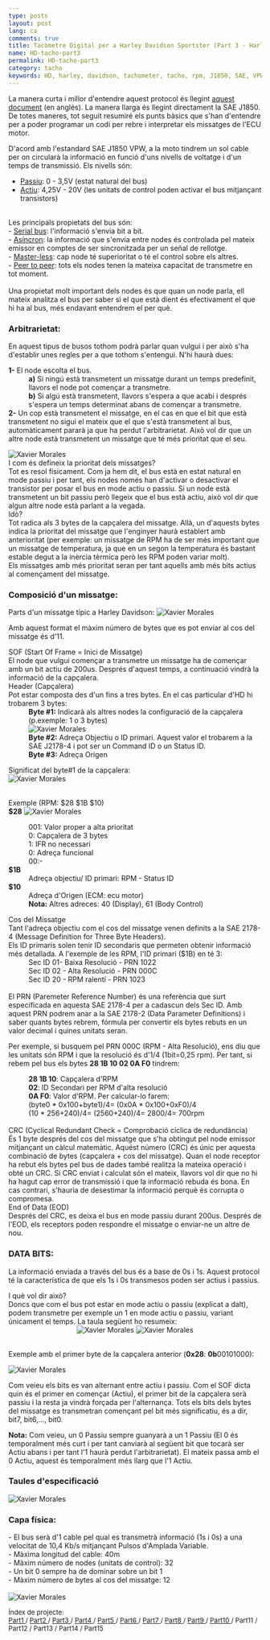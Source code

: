 ```yaml
---
type: posts
layout: post
lang: ca
comments: true
title: Tacòmetre Digital per a Harley Davidson Sportster (Part 3 - Harley Davidson i SAE J1850 VPW)
name: HD-tacho-part3
permalink: HD-tacho-part3
category: tacho
keywords: HD, harley, davidson, tachometer, tacho, rpm, J1850, SAE, VPW, especificacions
---
```


La manera curta i millor d'entendre aquest protocol és llegint <a href="http://download.intel.com/design/intarch/papers/j1850_wp.pdf" target="_blank">aquest document</a> (en anglès). La manera llarga és llegint directament la SAE J1850. De totes maneres, tot seguit resumiré els punts bàsics que s'han d'entendre per a poder programar un codi per rebre i interpretar els missatges de l'ECU motor. <br>

D'acord amb l'estandard SAE J1850 VPW, a la moto tindrem un sol cable per on circularà la informació en funció d'uns nivells de voltatge i d'un temps de transmissió. Els nivells són: <br>
- <u>Passiu</u>: 0 - 3,5V (estat natural del bus)<br>
- <u>Actiu</u>: 4,25V - 20V (les unitats de control poden activar el bus mitjançant transistors)<br>
<br>
Les principals propietats del bus són:<br>
- <u>Serial bus</u>: l'informació s'envia bit a bit.<br>
- <u>Asíncron</u>: la informació que s'envia entre nodes és controlada pel mateix emissor en comptes de ser sincronitzada per un señal de rellotge.<br>
- <u>Master-less</u>: cap node té superioritat o té el control sobre els altres.<br>
- <u>Peer to peer</u>: tots els nodes tenen la mateixa capacitat de transmetre en tot moment.<br>
<br>
Una propietat molt important dels nodes és que quan un node parla, ell mateix analitza el bus per saber si el que està dient és efectivament el que hi ha al bus, més endavant entendrem el per què.<br>
<!--more-->
<dl></dl>

### Arbitrarietat:

En aquest tipus de busos tothom podrà parlar quan vulgui i per això s'ha d'establir unes regles per a que tothom s'entengui. N'hi haurà dues:<br>
<dl>
<b>1-</b> El node escolta el bus.
   <dd><b>a)</b> Si ningú està transmetent un missatge durant un temps predefinit, llavors el node pot començar a transmetre.<br></dd>
   <dd><b>b)</b> Si algú està transmetent, llavors s'espera a que acabi i després s'espera un temps determinat abans de començar a transmetre.<br></dd>
<b>2-</b> Un cop està transmetent el missatge, en el cas en que el bit que està transmetent no sigui el mateix que el que s'està transmetent al bus, automàticament pararà ja que ha perdut l'arbitrarietat. Això vol dir que un altre node està transmetent un missatge que té més prioritat que el seu.
</dl>

<img src="/images/Part3/02.PNG" alt="Xavier Morales">

<dt>I com és defineix la prioritat dels missatges?</dt>
Tot es resol físicament. Com ja hem dit, el bus està en estat natural en mode passiu i per tant, els nodes només han d'activar o desactivar el transistor per posar el bus en mode actiu o passiu. Si un node està transmetent un bit passiu però llegeix que el bus està actiu, això vol dir que algun altre node està parlant a la vegada.
<dt>Idò?</dt> 
Tot radica als 3 bytes de la capçalera del missatge. Allà, un d'aquests bytes indica la prioritat del missatge que l'enginyer haurà establert amb anterioritat (per exemple: un missatge de RPM ha de ser més important que un missatge de temperatura, ja que en un segon la temperatura és bastant estable degut a la inèrcia tèrmica però les RPM poden variar molt).<br>
Els missatges amb més prioritat seran per tant aquells amb més bits actius al començament del missatge.

### Composició d'un missatge:
Parts d'un missatge típic a Harley Davidson:
<img src="/images/Part3/01.PNG" alt="Xavier Morales">

Amb aquest format el màxim número de bytes que es pot enviar al cos del missatge és d'11.<br>

<dt>SOF (Start Of Frame = Inici de Missatge)</dt>
El node que vulgui començar a transmetre un missatge ha de començar amb un bit actiu de 200us. Després d'aquest temps, a continuació vindrà la informació de la capçalera.

<dt>Header (Capçalera)</dt>
Pot estar composta des d'un fins a tres bytes. En el cas particular d'HD hi trobarem 3 bytes:<br>
<dd><b>Byte #1:</b> Indicarà als altres nodes la configuració de la capçalera (p.exemple: 1 o 3 bytes)<br>
<img src="/images/Part3/03.PNG" alt="Xavier Morales"></dd>
<dd><b>Byte #2:</b> Adreça Objectiu o ID primari. Aquest valor el trobarem a la SAE J2178-4 i pot ser un Command ID o un Status ID.</dd>
<dd><b>Byte #3:</b> Adreça Origen</dd>

Significat del byte#1 de la capçalera:<br>
<img src="/images/Part3/04.PNG" alt="Xavier Morales">

<br>
Exemple (RPM: $28 $1B $10)<br>
<b>$28</b>
<img src="/images/Part3/05.PNG" alt="Xavier Morales">

<dl>
<dd>001: Valor proper a alta prioritat </dd>
<dd>0: Capçalera de 3 bytes</dd>
<dd>1: IFR no necessari</dd>
<dd>0: Adreça funcional</dd>
<dd>00:-</dd>
<b>$1B</b>
<dd> Adreça objectiu/ ID primari: RPM - Status ID</dd>
<b>$10</b>
<dd> Adreça d'Origen (ECM: ecu motor)</dd>
<dd> <b>Nota:</b> Altres adreces: 40 (Display), 61 (Body Control)</dd>
</dl>

<dt>Cos del Missatge</dt>
Tant l'adreça objectiu com el cos del missatge venen definits a la SAE 2178-4 (Message Definition for Three Byte Headers).<br>
Els ID primaris solen tenir ID secondaris que permeten obtenir informació més detallada. A l'exemple de les RPM, l'ID primari ($1B) en té 3:<br>

<dd> Sec ID 01- Baixa Resolució - PRN 1022</dd>
<dd> Sec ID 02 - Alta Resolució - PRN 000C</dd>
<dd> Sec ID 20 - RPM ralentí - PRN 1023</dd>
<br>
El PRN (Paremeter Reference Number) és una referència que surt especificada en aquesta SAE 2178-4 per a cadascun dels Sec ID. Amb aquest PRN podrem anar a la SAE 2178-2 (Data Parameter Definitions) i saber quants bytes rebrem, fórmula per convertir els bytes rebuts en un valor decimal i quines unitats seran. <br>

Per exemple, si busquem pel PRN 000C (RPM - Alta Resolució), ens diu que les unitats són RPM i que la resolució és d'1/4 (1bit=0,25 rpm). Per tant, si rebem pel bus els bytes <b>28 1B 10 02 0A F0</b> tindrem:<br>

<dd><b>28 1B 10</b>: Capçalera d'RPM</dd>
<dd><b>02</b>: ID Secondari per RPM d'alta resolució</dd>
<dd><b>0A F0</b>: Valor d'RPM. Per calcular-lo farem:<br> 
<dd>(byte0 * 0x100+byte1)/4= (0x0A * 0x100+0xF0)/4<br></dd>
<dd>(10 * 256+240)/4= (2560+240)/4= 2800/4= 700rpm</dd>
<br>

<dt>CRC (Cyclical Redundant Check = Comprobació cíclica de redundància)</dt>
És 1 byte després del cos del missatge que s'ha obtingut pel node emissor mitjançant un càlcul matemàtic. Aquést número (CRC) és únic per aquesta combinació de bytes (capçalera + cos del missatge). Quan el node receptor ha rebut els bytes pel bus de dades també realitza la mateixa operació i obté un CRC. Si CRC enviat i calculat són el mateix, llavors vol dir que no hi ha hagut cap error de transmissió i que la informació rebuda és bona. En cas contrari, s'hauria de desestimar la informació perquè és corrupta o compromesa. <br>

<dt>End of Data (EOD)</dt>
Després del CRC, es deixa el bus en mode passiu durant 200us. Després de l'EOD, els receptors poden respondre el missatge o enviar-ne un altre de nou.

<h3>DATA BITS:</h3>

La informació enviada a través del bus és a base de 0s i 1s. Aquest protocol té la característica de que els 1s i 0s transmesos poden ser actius i passius.<br>
<dt>I què vol dir això?</dt>
Doncs que com el bus pot estar en mode actiu o passiu (explicat a dalt), podem transmetre per exemple un 1 en mode actiu o passiu, variant únicament el temps. La taula següent ho resumeix:<br>

<center>
<img style="display:inline" src="/images/Part3/06.PNG" alt="Xavier Morales"> 
<img style="display:inline" src="/images/Part3/07.PNG" alt="Xavier Morales">
</center>
<br>

Exemple amb el primer byte de la capçalera anterior (<b>0x28</b>: <b>0b</b>00101000):

<img src="/images/Part3/08.PNG" alt="Xavier Morales">

Com veieu els bits es van alternant entre actiu i passiu. Com el SOF dicta quin és el primer en començar (Actiu), el primer bit de la capçalera serà passiu i la resta ja vindrà forçada per l'alternança. Tots els bits dels bytes del missatge es transmetran començant pel bit més significatiu, és a dir, bit7, bit6,..., bit0.<br>

<b>Nota:</b> Com veieu, un 0 Passiu sempre guanyarà a un 1 Passiu (El 0 és temporalment més curt i per tant canviarà al següent bit que tocarà ser Actiu abans i per tant l'1 haurà perdut l'arbitrarietat). El mateix passa amb el 0 Actiu, aquest és temporalment més llarg que l'1 Actiu.<br>

<h3>Taules d'especificació</h3>

<img src="/images/Part3/09.PNG" alt="Xavier Morales">

<h3> Capa física:</h3>
- El bus serà d'1 cable pel qual es transmetrà informació (1s i 0s) a una velocitat de 10,4 Kb/s mitjançant Pulsos d'Amplada Variable. <br>
- Màxima longitud del cable: 40m <br>
- Màxim número de nodes (unitats de control): 32 <br>
- Un bit 0 sempre ha de dominar sobre un bit 1<br>
- Màxim número de bytes al cos del missatge: 12 <br>
<br>

<img src="/images/Part3/10.PNG" alt="Xavier Morales">


<p>
<font size="2"> 
Índex de projecte:<br>
<a href="/HD-tacho-part1">Part1 </a>/
<a href="/HD-tacho-part2"> Part2 </a>/
<a href="/HD-tacho-part3"> Part3 </a>/
<a href="/HD-tacho-part4"> Part4 </a>/
<a href="/HD-tacho-part5"> Part5 </a>/
<a href="/HD-tacho-part6"> Part6 </a>/
<a href="/HD-tacho-part7"> Part7 </a>/
<a href="/HD-tacho-part8"> Part8 </a>/
<a href="/HD-tacho-part9"> Part9 </a>/
<a href="/HD-tacho-part10"> Part10 </a>/
 Part11 /
 Part12 /
 Part13 /
 Part14 /
 Part15
 </font>
</p>
